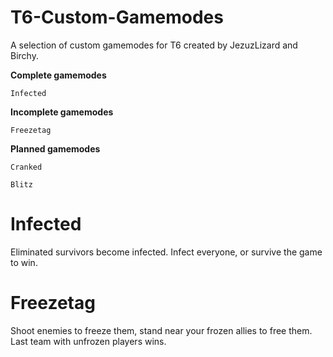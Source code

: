 # T6-Custom-Gamemodes
A selection of custom gamemodes for T6 created by JezuzLizard and Birchy.

**Complete gamemodes**
```
Infected
```

**Incomplete gamemodes**
```
Freezetag
```

**Planned gamemodes**
```
Cranked
```
```
Blitz
```
# Infected
Eliminated survivors become infected. Infect everyone, or survive the game to win.

# Freezetag
Shoot enemies to freeze them, stand near your frozen allies to free them. Last team with unfrozen players wins.
